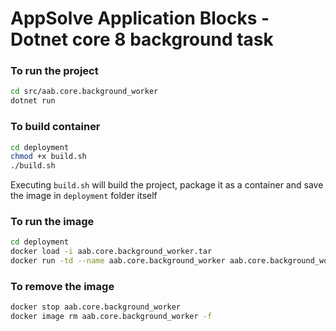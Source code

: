 # AppSolve Application Blocks - Dotnet core 8 background task

### To run the project
```bash
cd src/aab.core.background_worker
dotnet run
```

### To build container
```bash
cd deployment
chmod +x build.sh
./build.sh
```
Executing `build.sh` will build the project, package it as a container and save the image in `deployment` folder itself

### To run the image
```bash
cd deployment
docker load -i aab.core.background_worker.tar
docker run -td --name aab.core.background_worker aab.core.background_worker
```

### To remove the image
```bash
docker stop aab.core.background_worker
docker image rm aab.core.background_worker -f
```
